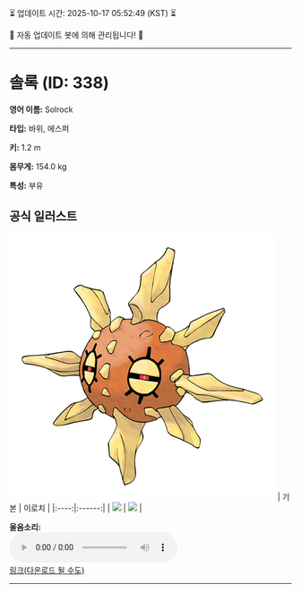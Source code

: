 
⏳ 업데이트 시간: 2025-10-17 05:52:49 (KST) ⏳

🤖 자동 업데이트 봇에 의해 관리됩니다! 🤖

---

# 솔록 (ID: 338)
**영어 이름:** Solrock

**타입:** 바위, 에스퍼

**키:** 1.2 m

**몸무게:** 154.0 kg

**특성:** 부유

## 공식 일러스트
![](https://raw.githubusercontent.com/PokeAPI/sprites/master/sprites/pokemon/other/official-artwork/338.png)
| 기본 | 이로치 |
|:----:|:------:|
| <img src="http://play.pokemonshowdown.com/sprites/ani/solrock.gif" width="200"> | <img src="http://play.pokemonshowdown.com/sprites/ani-shiny/solrock.gif" width="200"> |

**울음소리:**<br><audio controls src="https://raw.githubusercontent.com/PokeAPI/cries/main/cries/pokemon/latest/338.ogg"></audio><br> [링크(다운로드 될 수도)](https://raw.githubusercontent.com/PokeAPI/cries/main/cries/pokemon/latest/338.ogg)


---
